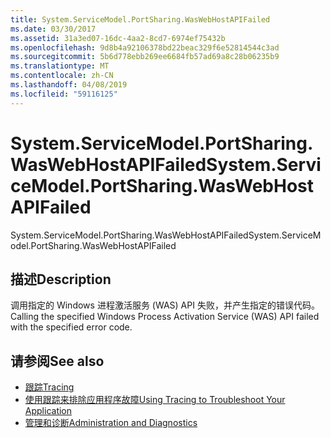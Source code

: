 ```yaml
---
title: System.ServiceModel.PortSharing.WasWebHostAPIFailed
ms.date: 03/30/2017
ms.assetid: 31a3ed07-16dc-4aa2-8cd7-6974ef75432b
ms.openlocfilehash: 9d8b4a92106378bd22beac329f6e52814544c3ad
ms.sourcegitcommit: 5b6d778ebb269ee6684fb57ad69a8c28b06235b9
ms.translationtype: MT
ms.contentlocale: zh-CN
ms.lasthandoff: 04/08/2019
ms.locfileid: "59116125"
---
```

# <a name="systemservicemodelportsharingwaswebhostapifailed"></a><span data-ttu-id="fc31a-102">System.ServiceModel.PortSharing.WasWebHostAPIFailed</span><span class="sxs-lookup"><span data-stu-id="fc31a-102">System.ServiceModel.PortSharing.WasWebHostAPIFailed</span></span>
<span data-ttu-id="fc31a-103">System.ServiceModel.PortSharing.WasWebHostAPIFailed</span><span class="sxs-lookup"><span data-stu-id="fc31a-103">System.ServiceModel.PortSharing.WasWebHostAPIFailed</span></span>  
  
## <a name="description"></a><span data-ttu-id="fc31a-104">描述</span><span class="sxs-lookup"><span data-stu-id="fc31a-104">Description</span></span>  
 <span data-ttu-id="fc31a-105">调用指定的 Windows 进程激活服务 (WAS) API 失败，并产生指定的错误代码。</span><span class="sxs-lookup"><span data-stu-id="fc31a-105">Calling the specified Windows Process Activation Service (WAS) API failed with the specified error code.</span></span>  
  
## <a name="see-also"></a><span data-ttu-id="fc31a-106">请参阅</span><span class="sxs-lookup"><span data-stu-id="fc31a-106">See also</span></span>

- [<span data-ttu-id="fc31a-107">跟踪</span><span class="sxs-lookup"><span data-stu-id="fc31a-107">Tracing</span></span>](../../../../../docs/framework/wcf/diagnostics/tracing/index.md)
- [<span data-ttu-id="fc31a-108">使用跟踪来排除应用程序故障</span><span class="sxs-lookup"><span data-stu-id="fc31a-108">Using Tracing to Troubleshoot Your Application</span></span>](../../../../../docs/framework/wcf/diagnostics/tracing/using-tracing-to-troubleshoot-your-application.md)
- [<span data-ttu-id="fc31a-109">管理和诊断</span><span class="sxs-lookup"><span data-stu-id="fc31a-109">Administration and Diagnostics</span></span>](../../../../../docs/framework/wcf/diagnostics/index.md)
